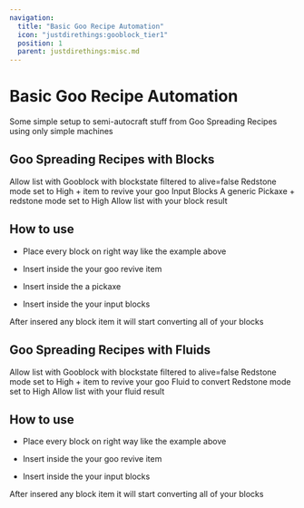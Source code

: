 ```yaml
---
navigation:
  title: "Basic Goo Recipe Automation"
  icon: "justdirethings:gooblock_tier1"
  position: 1
  parent: justdirethings:misc.md
---
```


# Basic Goo Recipe Automation

Some simple setup to semi-autocraft stuff from Goo Spreading Recipes using only simple machines

## Goo Spreading Recipes with Blocks

<GameScene zoom="4" interactive={true}>
  <ImportStructure src="./gamescenes/goorecipe.nbt" />

  <BoxAnnotation color="#FFFFFF" min="3 1 1" max="4 2 2">
        Allow list with Gooblock with blockstate filtered to alive=false
  </BoxAnnotation>

  <BoxAnnotation color="#FFFFFF" min="2 1 2" max="3 2 3">
      Redstone mode set to High + item to revive your goo <ItemImage id="minecraft:sugar"/>
  </BoxAnnotation>

  <BoxAnnotation color="#FFFFFF" min="1 1 2" max="2 2 3">
        Input Blocks <ItemImage id="minecraft:iron_block"/>
  </BoxAnnotation>

  <BoxAnnotation color="#FFFFFF" min="1 1 0" max="2 2 1">
       A generic Pickaxe <ItemImage id="minecraft:iron_pickaxe"/> + redstone mode set to High
  </BoxAnnotation>

  <BoxAnnotation color="#FFFFFF" min="0 1 1" max="1 2 2">
       Allow list with your block result
  </BoxAnnotation>

</GameScene>

## How to use

- Place every block on right way like the example above

- Insert inside the <ItemLink id="justdirethings:clickert1"/> your goo revive item

- Insert inside the <ItemLink id="justdirethings:blockbreakert1"/> a pickaxe

- Insert inside the <ItemLink id="justdirethings:blockplacert1"/> your input blocks

After insered any block item it will start converting all of your blocks




## Goo Spreading Recipes with Fluids

<GameScene zoom="4" interactive={true}>
  <ImportStructure src="./gamescenes/goorecipe_fluid.nbt" />

  <BoxAnnotation color="#FFFFFF" min="3 1 1" max="4 2 2">
        Allow list with Gooblock with blockstate filtered to alive=false
  </BoxAnnotation>

  <BoxAnnotation color="#FFFFFF" min="2 1 2" max="3 2 3">
        Redstone mode set to High + item to revive your goo <ItemImage id="minecraft:nether_wart"/>
  </BoxAnnotation>

  <BoxAnnotation color="#FFFFFF" min="1 1 2" max="2 2 3">
        Fluid to convert <ItemImage id="justdirethings:unrefined_t2_fluid_bucket"/>
  </BoxAnnotation>

  <BoxAnnotation color="#FFFFFF" min="1 1 0" max="2 2 1">
       Redstone mode set to High
  </BoxAnnotation>

  <BoxAnnotation color="#FFFFFF" min="0 1 1" max="1 2 2">
       Allow list with your fluid result <ItemImage id="justdirethings:refined_t2_fluid_bucket"/>
  </BoxAnnotation>

</GameScene>

## How to use

- Place every block on right way like the example above

- Insert inside the <ItemLink id="justdirethings:clickert1"/> your goo revive item

- Insert inside the <ItemLink id="justdirethings:fluidplacert1"/> your input blocks

After insered any block item it will start converting all of your blocks